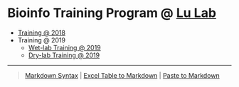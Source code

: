 # Bioinfo Training Program @ [Lu Lab](https://lulab.github.io)

* [Training @ 2018](https://lulab.github.io/training/2018_training)
* Training @ 2019
  * [Wet-lab Training @ 2019](https://www.evernote.com/l/AW1qxxeZEF1J5799k_6eea9uUJhfwlFl2KE)
  * [Dry-lab Training @ 2019](https://www.icloud.com/numbers/0EznN8FIDmzGYZHV4rf5StYXA#Lu_Lab_Training_@_2019)
  
  
---

> [Markdown Syntax](https://github.com/adam-p/markdown-here/wiki/Markdown-Cheatsheet)
> | [Excel Table to Markdown](https://www.tablesgenerator.com/markdown_tables)
> | [Paste to Markdown](https://euangoddard.github.io/clipboard2markdown/)
